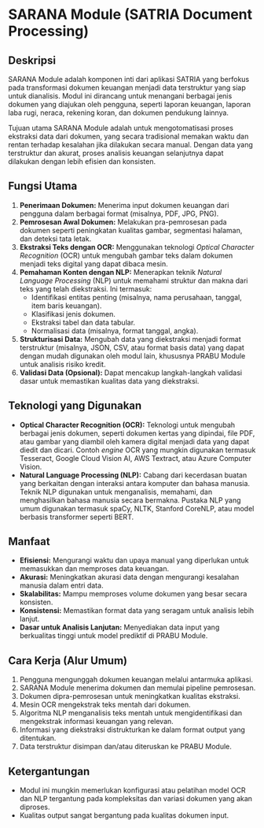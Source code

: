 # SARANA Module (SATRIA Document Processing)

## Deskripsi

SARANA Module adalah komponen inti dari aplikasi SATRIA yang berfokus pada transformasi dokumen keuangan menjadi data terstruktur yang siap untuk dianalisis. Modul ini dirancang untuk menangani berbagai jenis dokumen yang diajukan oleh pengguna, seperti laporan keuangan, laporan laba rugi, neraca, rekening koran, dan dokumen pendukung lainnya.

Tujuan utama SARANA Module adalah untuk mengotomatisasi proses ekstraksi data dari dokumen, yang secara tradisional memakan waktu dan rentan terhadap kesalahan jika dilakukan secara manual. Dengan data yang terstruktur dan akurat, proses analisis keuangan selanjutnya dapat dilakukan dengan lebih efisien dan konsisten.

## Fungsi Utama

1.  **Penerimaan Dokumen:** Menerima input dokumen keuangan dari pengguna dalam berbagai format (misalnya, PDF, JPG, PNG).
2.  **Pemrosesan Awal Dokumen:** Melakukan pra-pemrosesan pada dokumen seperti peningkatan kualitas gambar, segmentasi halaman, dan deteksi tata letak.
3.  **Ekstraksi Teks dengan OCR:** Menggunakan teknologi *Optical Character Recognition* (OCR) untuk mengubah gambar teks dalam dokumen menjadi teks digital yang dapat dibaca mesin.
4.  **Pemahaman Konten dengan NLP:** Menerapkan teknik *Natural Language Processing* (NLP) untuk memahami struktur dan makna dari teks yang telah diekstraksi. Ini termasuk:
    *   Identifikasi entitas penting (misalnya, nama perusahaan, tanggal, item baris keuangan).
    *   Klasifikasi jenis dokumen.
    *   Ekstraksi tabel dan data tabular.
    *   Normalisasi data (misalnya, format tanggal, angka).
5.  **Strukturisasi Data:** Mengubah data yang diekstraksi menjadi format terstruktur (misalnya, JSON, CSV, atau format basis data) yang dapat dengan mudah digunakan oleh modul lain, khususnya PRABU Module untuk analisis risiko kredit.
6.  **Validasi Data (Opsional):** Dapat mencakup langkah-langkah validasi dasar untuk memastikan kualitas data yang diekstraksi.

## Teknologi yang Digunakan

*   **Optical Character Recognition (OCR):** Teknologi untuk mengubah berbagai jenis dokumen, seperti dokumen kertas yang dipindai, file PDF, atau gambar yang diambil oleh kamera digital menjadi data yang dapat diedit dan dicari. Contoh *engine* OCR yang mungkin digunakan termasuk Tesseract, Google Cloud Vision AI, AWS Textract, atau Azure Computer Vision.
*   **Natural Language Processing (NLP):** Cabang dari kecerdasan buatan yang berkaitan dengan interaksi antara komputer dan bahasa manusia. Teknik NLP digunakan untuk menganalisis, memahami, dan menghasilkan bahasa manusia secara bermakna. Pustaka NLP yang umum digunakan termasuk spaCy, NLTK, Stanford CoreNLP, atau model berbasis transformer seperti BERT.

## Manfaat

*   **Efisiensi:** Mengurangi waktu dan upaya manual yang diperlukan untuk memasukkan dan memproses data keuangan.
*   **Akurasi:** Meningkatkan akurasi data dengan mengurangi kesalahan manusia dalam entri data.
*   **Skalabilitas:** Mampu memproses volume dokumen yang besar secara konsisten.
*   **Konsistensi:** Memastikan format data yang seragam untuk analisis lebih lanjut.
*   **Dasar untuk Analisis Lanjutan:** Menyediakan data input yang berkualitas tinggi untuk model prediktif di PRABU Module.

## Cara Kerja (Alur Umum)

1.  Pengguna mengunggah dokumen keuangan melalui antarmuka aplikasi.
2.  SARANA Module menerima dokumen dan memulai pipeline pemrosesan.
3.  Dokumen dipra-pemrosesan untuk meningkatkan kualitas ekstraksi.
4.  Mesin OCR mengekstrak teks mentah dari dokumen.
5.  Algoritma NLP menganalisis teks mentah untuk mengidentifikasi dan mengekstrak informasi keuangan yang relevan.
6.  Informasi yang diekstraksi distrukturkan ke dalam format output yang ditentukan.
7.  Data terstruktur disimpan dan/atau diteruskan ke PRABU Module.

## Ketergantungan

*   Modul ini mungkin memerlukan konfigurasi atau pelatihan model OCR dan NLP tergantung pada kompleksitas dan variasi dokumen yang akan diproses.
*   Kualitas output sangat bergantung pada kualitas dokumen input.
